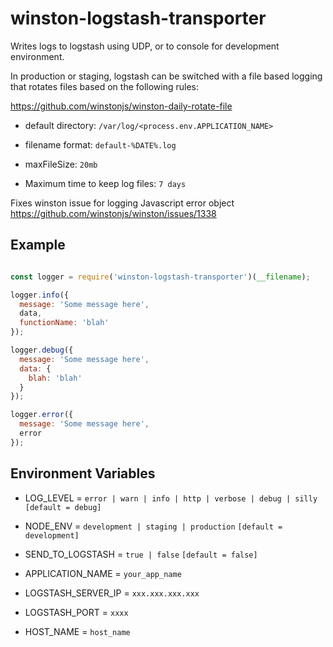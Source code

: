# winston-logstash-transporter

Writes logs to logstash using UDP, or to console for development environment.

In production or staging, logstash can be switched with a file based logging that rotates files based on the following rules:

https://github.com/winstonjs/winston-daily-rotate-file

* default directory: `/var/log/<process.env.APPLICATION_NAME>`

* filename format: `default-%DATE%.log`

* maxFileSize: `20mb`

* Maximum time to keep log files: `7 days` 


Fixes winston issue for logging Javascript error object 
https://github.com/winstonjs/winston/issues/1338

## Example

```js

const logger = require('winston-logstash-transporter')(__filename);

logger.info({
  message: 'Some message here',
  data,
  functionName: 'blah'
});

logger.debug({
  message: 'Some message here',
  data: {
    blah: 'blah'
  }
});

logger.error({
  message: 'Some message here',
  error
});
```


## Environment Variables

* LOG_LEVEL = `error | warn | info | http | verbose | debug | silly` `[default = debug]`

* NODE_ENV = `development | staging | production` `[default = development]`

* SEND_TO_LOGSTASH = `true | false` `[default = false]`

* APPLICATION_NAME = `your_app_name`
 
* LOGSTASH_SERVER_IP = `xxx.xxx.xxx.xxx`

* LOGSTASH_PORT = `xxxx`

* HOST_NAME = `host_name`
